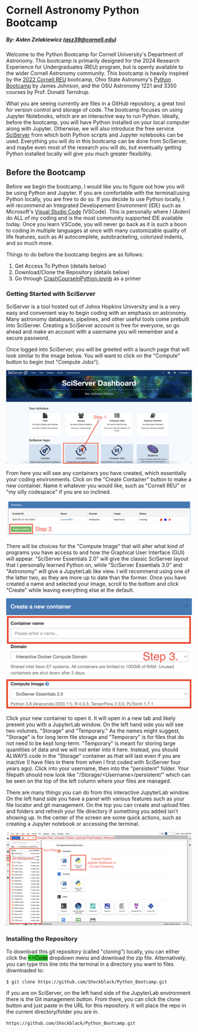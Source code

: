 # Cornell Astronomy Python Bootcamp
##### By: Aiden Zelakiewicz (asz39@cornell.edu)


Welcome to the Python Bootcamp for Cornell University's Department of Astronomy. This bootcamp is primarily designed for the 2024 Research Experience for Undergraduates (REU) program, but is openly available to the wider Cornell Astronomy community. This bootcamp is heavily inspired by the [2022 Cornell REU](https://github.com/CUAstro-REU-Python-Workshop/2022-workshop) bootcamp, Ohio State Astronomy's [Python Bootcamp](https://github.com/giganano/PythonBootcamp) by James Johnson, and the OSU Astronomy 1221 and 3350 courses by Prof. Donald Terndrup.

What you are seeing currently are files in a GitHub repository, a great tool for version control and storage of code. The bootcamp focuses on using Jupyter Notebooks, which are an interactive way to run Python. Ideally, before the bootcamp, you will have Python installed on your local computer along with Jupyter. Otherwise, we will also introduce the free service [SciServer](https://apps.sciserver.org/) from which both Python scripts and Jupyter notebooks can be used. Everything you will do in this bootcamp can be done from SciServer, and maybe even most of the research you will do, but eventually getting Python installed locally will give you much greater flexibility.

## Before the Bootcamp

Before we begin the bootcamp, I would like you to figure out how you will be using Python and Jupyter. If you are comfortable with the terminal/using Python locally, you are free to do so. If you decide to use Python locally, I will recommend an Integrated Developement Environment (IDE) such as Microsoft's [Visual Studio Code](https://code.visualstudio.com/) (VSCode). This is personally where I (Aiden) do ALL of my coding and is the most community supported IDE available today. Once you learn VSCode, you will never go back as it is such a boon to coding in multiple languages at once with many customizable quality of life features, such as AI autocomplete, autobracketing, colorized indents, and so much more.

Things to do before the bootcamp begins are as follows:
1. Get Access To Python (details below)
2. Download/Clone the Repository (details below)
3. Go through [CrashCourseInPython.ipynb](code/BeforeBootcamp/CrashCourseInPython.ipynb) as a primer


### Getting Started with SciServer

SciServer is a tool hosted out of Johns Hopkins University and is a very easy and convenient way to begin coding with an emphasis on astronomy. Many astronomy databases, pipelines, and other useful tools come prebuilt into SciServer. Creating a SciServer account is free for everyone, so go ahead and make an account with a username you will remember and a secure password.

Once logged into SciServer, you will be greeted with a launch page that will look similar to the image below. You will want to click on the "Compute" button to begin (not "Compute Jobs").

![SciServer homepage.](img/sciserver_home.png)

From here you will see any containers you have created, which essentially your coding environments. Click on the "Create Container" button to make a new container. Name it whatever you would like, such as "Cornell REU" or "my silly codespace" if you are so inclined.

![SciServer container creation page.](img/sciserver_container.png)

There will be choices for the "Compute Image" that will alter what kind of programs you have access to and how the Graphical User Interface (GUI) will appear. "SciServer Essentials 2.0" will give the classic SciServer layout that I personally learned Python on, while "SciServer Essentials 3.0" and "Astronomy" will give a JupyterLab like view. I will recommend using one of the latter two, as they are more up to date than the former. Once you have created a name and selected your image, scroll to the bottom and click "Create" while leaving everything else at the default.

![SciServer container creation page.](img/sciserver_create.png)

Click your new container to open it. It will open in a new tab and likely present you with a JupyterLab window. On the left hand side you will see two volumes, "Storage" and "Temporary." As the names might suggest, "Storage" is for long term file storage and "Temporary" is for files that do not need to be kept long-term. "Temporary" is meant for storing large quantities of data and we will not enter into it here. Instead, you should ALWAYS code in the "Storage" container as that will last even if you are inactive (I have files in there from when I first coded with SciServer four years ago). Click into your username, then into the "persistent" folder. Your filepath should now look like "/Storage/\<Username\>/persistent/" which can be seen on the top of the left column where your files are managed.

There are many things you can do from this interactive JupyterLab window. On the left hand side you have a panel with various features such as your file locator and git management. On the top you can create and upload files and folders and refresh your file directory if something you added isn't showing up. In the center of the screen are some quick actions, such as creating a Jupyter notebook or accessing the terminal.

![JupyterLab features location image.](img/sciserver_jupyterlab.png)

### Installing the Repository

To download this git repository (called "cloning") locally, you can either click the <mark style="background-color: #32CD32"><>Code</mark> dropdown menu and download the zip file. Alternatively, you can type this line into the terminal in a directory you want to files downloaded to:
```
$ git clone https://github.com/Shockblack/Python_Bootcamp.git
```
If you are on SciServer, on the left hand side of the JupyterLab environment there is the Git management button. From there, you can click the clone button and just paste in the URL for this repository. It will place the repo in the current directory/folder you are in.
```
https://github.com/Shockblack/Python_Bootcamp.git
```